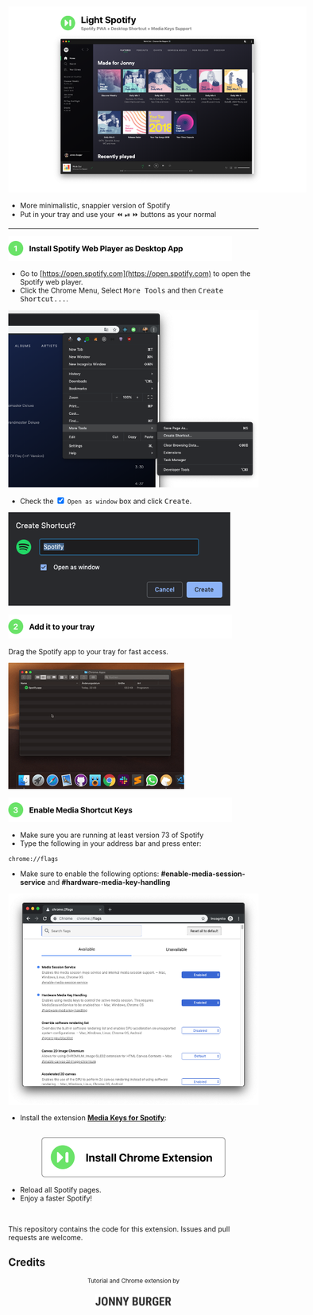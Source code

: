
<div style="width: 600px" align="center">

![Light Spotify Teaser](assets/light-spotify.png)

</div>


* More minimalistic, snappier version of Spotify
* Put in your tray and use your ⏪ ⏯ ⏩ buttons as your normal


<hr/>

<img src="assets/step1.png" height="50" alt="Install Spotify Web Player as Desktop App"/>


* Go to [https://open.spotify.com](https://open.spotify.com) to open the Spotify web player.
* Click the Chrome Menu, Select <kbd>More Tools</kbd> and then <kbd>Create Shortcut...</kbd>.

![Create shortcut](assets/create-shortcut.png)

* Check the <input type="checkbox" checked> `Open as window` box and click <kbd>Create</kbd>.

![Check 'Open as window'](assets/open-as-window.png)

<img src="assets/step2.png" height="50" alt="Add it to your tray">

Drag the Spotify app to your tray for fast access.

![Check 'Open as window'](assets/spotify-web.gif)

<img src="assets/step3.png" height="50" alt="Enable media shortcut keys">

* Make sure you are running at least version 73 of Spotify
* Type the following in your address bar and press enter:
```
chrome://flags
```
* Make sure to enable the following options: __#enable-media-session-service__ and __#hardware-media-key-handling__

![Screenshot of chrome://flags](assets/flags.png)

* Install the extension [__Media Keys for Spotify__](https://chrome.google.com/webstore/detail/media-keys-for-spotify-%E2%8F%AF/jndpdofaejbhcfpadmgcciohlnfokfil):

<p align="center">
<a href="https://chrome.google.com/webstore/detail/media-keys-for-spotify-%E2%8F%AF/jndpdofaejbhcfpadmgcciohlnfokfil" target="_blank">
<br/>
  <img src="assets/button.png" height="80"/>
  <br/>
</a>
</p>


* Reload all Spotify pages.
* Enjoy a faster Spotify!
<br/>

This repository contains the code for this extension. Issues and pull requests are welcome.

## Credits

<p align="center">
<sup>Tutorial and Chrome extension by</sup><br/>
<p align="center">
<a href="https://twitter.com/JNYBGR">
<img src="assets/credit.png" height="28"/>
</a>
</p>
</p>

